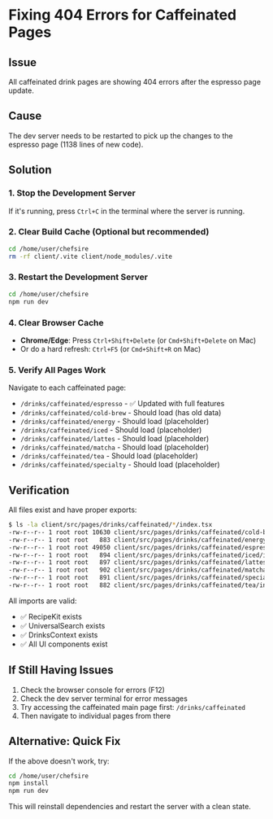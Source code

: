 # Fixing 404 Errors for Caffeinated Pages

## Issue
All caffeinated drink pages are showing 404 errors after the espresso page update.

## Cause
The dev server needs to be restarted to pick up the changes to the espresso page (1138 lines of new code).

## Solution

### 1. Stop the Development Server
If it's running, press `Ctrl+C` in the terminal where the server is running.

### 2. Clear Build Cache (Optional but recommended)
```bash
cd /home/user/chefsire
rm -rf client/.vite client/node_modules/.vite
```

### 3. Restart the Development Server
```bash
cd /home/user/chefsire
npm run dev
```

### 4. Clear Browser Cache
- **Chrome/Edge**: Press `Ctrl+Shift+Delete` (or `Cmd+Shift+Delete` on Mac)
- Or do a hard refresh: `Ctrl+F5` (or `Cmd+Shift+R` on Mac)

### 5. Verify All Pages Work
Navigate to each caffeinated page:
- `/drinks/caffeinated/espresso` - ✅ Updated with full features
- `/drinks/caffeinated/cold-brew` - Should load (has old data)
- `/drinks/caffeinated/energy` - Should load (placeholder)
- `/drinks/caffeinated/iced` - Should load (placeholder)
- `/drinks/caffeinated/lattes` - Should load (placeholder)
- `/drinks/caffeinated/matcha` - Should load (placeholder)
- `/drinks/caffeinated/tea` - Should load (placeholder)
- `/drinks/caffeinated/specialty` - Should load (placeholder)

## Verification

All files exist and have proper exports:
```bash
$ ls -la client/src/pages/drinks/caffeinated/*/index.tsx
-rw-r--r-- 1 root root 10630 client/src/pages/drinks/caffeinated/cold-brew/index.tsx
-rw-r--r-- 1 root root   883 client/src/pages/drinks/caffeinated/energy/index.tsx
-rw-r--r-- 1 root root 49050 client/src/pages/drinks/caffeinated/espresso/index.tsx ✅ UPDATED
-rw-r--r-- 1 root root   894 client/src/pages/drinks/caffeinated/iced/index.tsx
-rw-r--r-- 1 root root   897 client/src/pages/drinks/caffeinated/lattes/index.tsx
-rw-r--r-- 1 root root   902 client/src/pages/drinks/caffeinated/matcha/index.tsx
-rw-r--r-- 1 root root   891 client/src/pages/drinks/caffeinated/specialty/index.tsx
-rw-r--r-- 1 root root   882 client/src/pages/drinks/caffeinated/tea/index.tsx
```

All imports are valid:
- ✅ RecipeKit exists
- ✅ UniversalSearch exists
- ✅ DrinksContext exists
- ✅ All UI components exist

## If Still Having Issues

1. Check the browser console for errors (F12)
2. Check the dev server terminal for error messages
3. Try accessing the caffeinated main page first: `/drinks/caffeinated`
4. Then navigate to individual pages from there

## Alternative: Quick Fix
If the above doesn't work, try:
```bash
cd /home/user/chefsire
npm install
npm run dev
```

This will reinstall dependencies and restart the server with a clean state.
